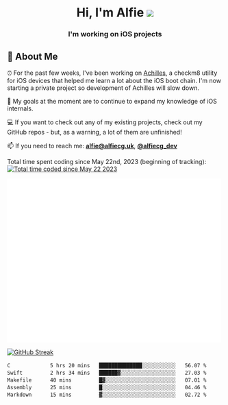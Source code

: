 <h1 align="center">Hi, I'm Alfie <img src="https://raw.githubusercontent.com/MartinHeinz/MartinHeinz/master/wave.gif" width="30px"></h1>
<h3 align="center">I'm working on iOS projects</h3>


## 📖 About Me

⏰ For the past few weeks, I've been working on [Achilles](https://github.com/alfiecg24/Achilles), a checkm8 utility for iOS devices that helped me learn a lot about the iOS boot chain. I'm now starting a private project so development of Achilles will slow down.

🎯 My goals at the moment are to  continue to expand my knowledge of iOS internals.

💻 If you want to check out any of my existing projects, check out my GitHub repos - but, as a warning, a lot of them are unfinished!

📫 If you need to reach me: **alfie@alfiecg.uk**, **[@alfiecg_dev](https://twitter.com/alfiecg_dev)**

Total time spent coding since May 22nd, 2023 (beginning of tracking): <a href="https://wakatime.com/@61592169-b9cf-4af8-b6fa-8ac7d4369b01"><img src="https://wakatime.com/badge/user/61592169-b9cf-4af8-b6fa-8ac7d4369b01.svg" alt="Total time coded since May 22 2023" /></a>


<img align="center" src="/github-metrics.svg" alt="Metrics" width="500">

[![GitHub Streak](https://streak-stats.demolab.com/?user=alfiecg24)](https://git.io/streak-stats)

<!--START_SECTION:waka-->

```txt
C             5 hrs 20 mins   ██████████████░░░░░░░░░░░   56.07 %
Swift         2 hrs 34 mins   ██████▓░░░░░░░░░░░░░░░░░░   27.03 %
Makefile      40 mins         █▓░░░░░░░░░░░░░░░░░░░░░░░   07.01 %
Assembly      25 mins         █░░░░░░░░░░░░░░░░░░░░░░░░   04.46 %
Markdown      15 mins         ▓░░░░░░░░░░░░░░░░░░░░░░░░   02.72 %
```

<!--END_SECTION:waka-->
